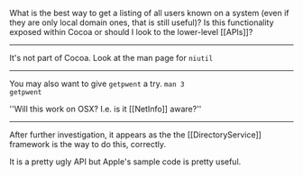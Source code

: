 What is the best way to get a listing of all users known on a system (even if they are only local domain ones, that is still useful)?  Is this functionality exposed within Cocoa or should I look to the lower-level [[APIs]]?

----

It's not part of Cocoa. Look at the man page for <code>niutil</code>

----

You may also want to give <code>getpwent</code> a try. <code>man 3 getpwent</code>

''Will this work on OSX? I.e. is it [[NetInfo]] aware?''

----

After further investigation, it appears as the the [[DirectoryService]] framework is the way to do this, correctly.

It is a pretty ugly API but Apple's sample code is pretty useful.